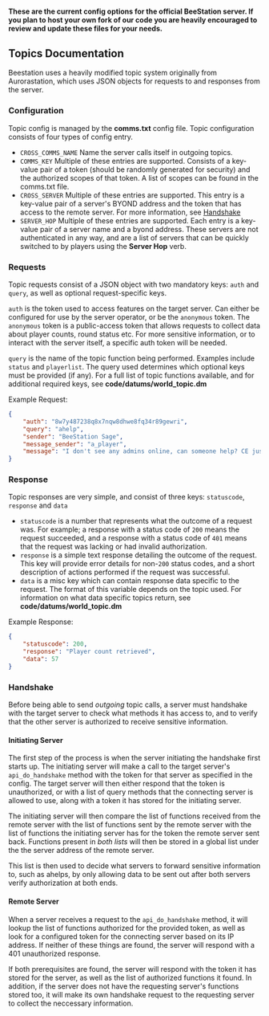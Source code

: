 #### These are the current config options for the official BeeStation server. If you plan to host your own fork of our code you are heavily encouraged to review and update these files for your needs.

## Topics Documentation
Beestation uses a heavily modified topic system originally from Aurorastation, which uses JSON objects for requests to and responses from the server.

### Configuration
Topic config is managed by the **comms.txt** config file. Topic configuration consists of four types of config entry.
* `CROSS_COMMS_NAME` Name the server calls itself in outgoing topics.
* `COMMS_KEY` Multiple of these entries are supported. Consists of a key-value pair of a token (should be randomly generated for security) and the authorized scopes of that token. A list of scopes can be found in the comms.txt file.
* `CROSS_SERVER` Multiple of these entries are supported. This entry is a key-value pair of a server's BYOND address and the token that has access to the remote server. For more information, see [Handshake](#handshake)
* `SERVER_HOP` Multiple of these entries are supported. Each entry is a key-value pair of a server name and a byond address. These servers are not authenticated in any way, and are a list of servers that can be quickly switched to by players using the **Server Hop** verb.

### Requests
Topic requests consist of a JSON object with two mandatory keys: `auth` and `query`, as well as optional request-specific keys.

`auth` is the token used to access features on the target server. Can either be configured for use by the server operator, or be the `anonymous` token. The `anonymous` token is a public-access token that allows requests to collect data about player counts, round status etc. For more sensitive information, or to interact with the server itself, a specific auth token will be needed.

`query` is the name of the topic function being performed. Examples include `status` and `playerlist`. The query used determines which optional keys must be provided (if any). For a full list of topic functions available, and for additional required keys, see **code/datums/world_topic.dm**

Example Request:
```json
{
	"auth": "8w7y487238q8x7nqw8dhwe8fq34r89gewri",
	"query": "ahelp",
	"sender": "BeeStation Sage",
	"message_sender": "a_player",
	"message": "I don't see any admins online, can someone help? CE just killed me in maint 4noraisin"
}
```

### Response
Topic responses are very simple, and consist of three keys: `statuscode`, `response` and `data`

* `statuscode` is a number that represents what the outcome of a request was. For example; a response with a status code of `200` means the request succeeded, and a response with a status code of `401` means that the request was lacking or had invalid authorization.
* `response` is a simple text response detailing the outcome of the request. This key will provide error details for non-`200` status codes, and a short description of actions performed if the request was successful.
* `data` is a misc key which can contain response data specific to the request. The format of this variable depends on the topic used. For information on what data specific topics return, see **code/datums/world_topic.dm**

Example Response:
```json
{
	"statuscode": 200,
	"response": "Player count retrieved",
	"data": 57
}
```

### Handshake
Before being able to send *outgoing* topic calls, a server must handshake with the target server to check what methods it has access to, and to verify that the other server is authorized to receive sensitive information.

#### Initiating Server
The first step of the process is when the server initiating the handshake first starts up. The initiating server will make a call to the target server's `api_do_handshake` method with the token for that server as specified in the config.
The target server will then either respond that the token is unauthorized, or with a list of query methods that the connecting server is allowed to use, along with a token it has stored for the initiating server.

The initiating server will then compare the list of functions received from the remote server with the list of functions sent by the remote server with the list of functions the initiating server has for the token the remote server sent back. Functions present in *both lists* will then be stored in a global list under the the server address of the remote server.

This list is then used to decide what servers to forward sensitive information to, such as ahelps, by only allowing data to be sent out after both servers verify authorization at both ends.

#### Remote Server
When a server receives a request to the `api_do_handshake` method, it will lookup the list of functions authorized for the provided token, as well as look for a configured token for the connecting server based on its IP address. If neither of these things are found, the server will respond with a 401 unauthorized response.

If both prerequisites are found, the server will respond with the token it has stored for the server, as well as the list of authorized functions it found. In addition, if the server does not have the requesting server's functions stored too, it will make its own handshake request to the requesting server to collect the neccessary information.
